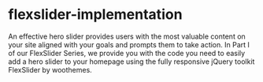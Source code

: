 # flexslider-implementation
An effective hero slider provides users with the most valuable content on your site aligned with your goals and prompts them to take action. In Part I of our FlexSlider Series, we provide you with the code you need to easily add a hero slider to your homepage using the fully responsive jQuery toolkit FlexSlider by woothemes.
